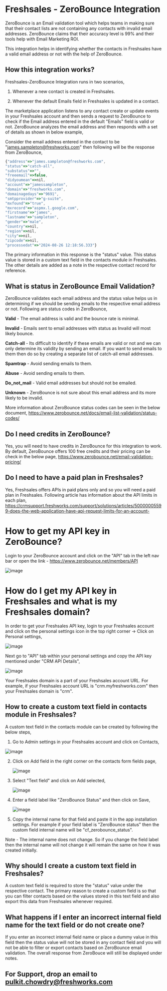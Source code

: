 # Freshsales - ZeroBounce Integration

ZeroBounce is an Email validation tool which helps teams in making sure that their contact lists are not containing any contacts with invalid email addresses. ZeroBounce claims that their accuracy level is 99% and their tools help with Email Marketing ROI.

This integration helps in identifying whether the contacts in Freshsales have a valid email address or not with the help of ZeroBounce.

## How this integration works?
Freshsales-ZeroBounce Integration runs in two scenarios,

1) Whenever a new contact is created in Freshsales.
   
2) Whenever the default Emails field in Freshsales is updated in a contact.

The marketplace application listens to any contact create or update events in your Freshsales account and then sends a request to ZeroBounce to check if the Email address entered in the default "Emails" field is valid or not. ZeroBounce analyzes the email address and then responds with a set of details as shown in below example,

Consider the email address entered in the contact to be "james.sampleton@freshworks.com" then following will be the response from ZeroBounce,

```javascript
{"address"=>"james.sampleton@freshworks.com",
"status"=>"catch-all",
"substatus"=>"",
"freeemail"=>false,
"didyoumean"=>nil,
"account"=>"jamessampleton",
"domain"=>"freshworks.com",
"domainagedays"=>"9691",
"smtpprovider"=>"g-suite",
"mxfound"=>"true",
"mxrecord"=>"aspmx.l.google.com",
"firstname"=>"james",
"lastname"=>"sampleton",
"gender"=>"male",
"country"=>nil,
"region"=>nil,
"city"=>nil,
"zipcode"=>nil,
"processedat"=>"2024-08-26 12:18:56.333"}
```

The primary information in this response is the "status" value. This status value is stored in a custom text field in the contacts module in Freshsales. The other details are added as a note in the respective contact record for reference.

## What is status in ZeroBounce Email Validation?
ZeroBounce validates each email address and the status value helps us in determining if we should be sending emails to the respective email address or not. Following are status codes in ZeroBounce,

  **Valid** - The email address is valid and the bounce rate is minimal. 
  
  **Invalid** - Emails sent to email addresses with status as Invalid will most likely bounce.
  
  **Catch-all** - Its difficult to identify if these emails are valid or not and we can only determine its validity by sending an email. If you want to send emails to them then do so by creating a separate list of catch-all email addresses.
  
  **Spamtrap** - Avoid sending emails to them.
  
  **Abuse** - Avoid sending emails to them.
  
  **Do_not_mail** - Valid email addresses but should not be emailed.
  
  **Unknown** - ZeroBounce is not sure about this email address and its more likely to be invalid.

More information about ZeroBounce status codes can be seen in the below document,
https://www.zerobounce.net/docs/email-list-validation/status-codes/

## Do I need credits in ZeroBounce?
Yes, you will need to have credits in ZeroBounce for this integration to work. By default, ZeroBounce offers 100 free credits and their pricing can be check in the below page,
https://www.zerobounce.net/email-validation-pricing/

## Do I need to have a paid plan in Freshsales?
Yes, Freshsales offers APIs in paid plans only and so you will need a paid plan in Freshsales. Following article has information about the API limits in each plan,
https://crmsupport.freshworks.com/support/solutions/articles/50000005599-does-the-web-application-have-api-request-limits-for-an-account-

# How to get my API key in ZeroBounce?
Login to your ZeroBounce account and click on the "API" tab in the left nav bar or open the link - https://www.zerobounce.net/members/API

![image](https://github.com/user-attachments/assets/b200a697-cad5-4792-9771-4a09a3bc2f91)

# How do I get my API key in Freshsales and what is my Freshsales domain?
In order to get your Freshsales API key, login to your Freshsales account and click on the personal settings icon in the top right corner -> Click on Personal settings,

![image](https://github.com/user-attachments/assets/479fa6b2-446e-4519-9fac-25da4e0b2810)

Next go to "API" tab within your personal settings and copy the API key mentioned under "CRM API Details",

![image](https://github.com/user-attachments/assets/7ed89859-ad67-4b3b-b77e-8d585a9771ae)

Your Freshsales domain is a part of your Freshsales account URL. For example, if your Freshsales account URL is "crm.myfreshworks.com" then your Freshsales domain is "crm".

## How to create a custom text field in contacts module in Freshsales?
A custom text field in the contacts module can be created by following the below steps,

1) Go to Admin settings in your Freshsales account and click on Contacts,

  ![image](https://github.com/user-attachments/assets/ab83491a-ec7c-4216-9d0c-931ce6f5f88c)

2) Click on Add field in the right corner on the contacts form fields page,

   ![image](https://github.com/user-attachments/assets/15649035-ca6f-46c3-badc-4bbf57c210bd)


3) Select "Text field" and click on Add selected,

   ![image](https://github.com/user-attachments/assets/e386ad0e-854c-43fc-9459-52082497cb5d)

4) Enter a field label like "ZeroBounce Status" and then click on Save,

   ![image](https://github.com/user-attachments/assets/e418b370-8c93-4223-bf2f-1c6c9bbcb431)

5) Copy the internal name for that field and paste it in the app installation settings. For example if your field label is "ZeroBounce status" then the custom field internal name will be "cf_zerobounce_status".
   
Note - The internal name does not change. So if you change the field label then the internal name will not change it will remain the same on how it was created initially.

## Why should I create a custom text field in Freshsales?
A custom text field is required to store the "status" value under the respective contact. The primary reason to create a custom field is so that you can filter contacts based on the values stored in this text field and also export this data from Freshsales whenever required. 

## What happens if I enter an incorrect internal field name for the text field or do not create one?
If you enter an incorrect internal field name or place a dummy value in this field then the status value will not be stored in any contact field and you will not be able to filter or export contacts based on ZeroBounce email validation. The overall response from ZeroBouce will still be displayed under notes.

## For Support, drop an email to pulkit.chowdry@freshworks.com
